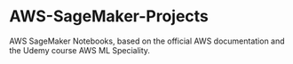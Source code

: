 # AWS-SageMaker-Projects
AWS SageMaker Notebooks, based on the official AWS documentation and the Udemy course AWS ML Speciality.
